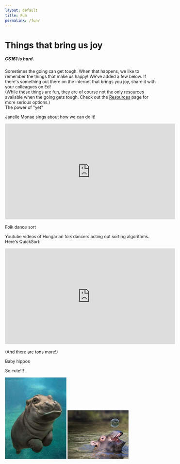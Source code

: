 ```yaml
---
layout: default
title: Fun
permalink: /fun/
---
```


# Things that bring us joy


<div class="panel">
<h5 class="card-title">CS161 is hard.</h5>
Sometimes the going can get tough.  When that happens, we like to remember the things that make us happy!  We've added a few below.  If there's something out there on the internet that brings you joy, share it with your colleagues on Ed!
<br>
(While these things are fun, they are of course not the only resources available when the going gets tough.  
Check out the <a href="/resources/">Resources</a> page for more serious options.)
</div>


<div class="card mb-4">
  <div class="card-header">
    The power of "yet"
  </div>
  <div class="card-body">
	 <p>Janelle Monae sings about how we can do it!
                 <p>
                 <iframe width="560" height="315" src="https://www.youtube.com/embed/XLeUvZvuvAs" frameborder="0" allowfullscreen></iframe></p>
  </div>
</div>

<div class="card mb-4">
  <div class="card-header">
    Folk dance sort
  </div>
  <div class="card-body">
<p> Youtube videos of Hungarian folk dancers acting out sorting algorithms.  Here's QuickSort:
                 <p> <iframe width="560" height="315" src="https://www.youtube.com/embed/ywWBy6J5gz8" frameborder="0" allowfullscreen></iframe></p>
                 <p> (And there are tons more!)</p>
        </div>
  </div>
</div>

<div class="card mb-4">
  <div class="card-header">
    Baby hippos
  </div>
  <div class="card-body">
        </div>
<p> So cute!!!</p>
        <p> <img src="assets/images/hippo1.jpg" class="w3-round" width=40%>   <img src="assets/images/hippo2.jpg" class="w3-round" width=40%></p>
  </div>
</div>
